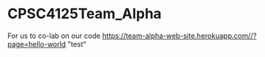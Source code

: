 # CPSC4125Team_Alpha
For us to co-lab on our code 
https://team-alpha-web-site.herokuapp.com//?page=hello-world
"test" 
